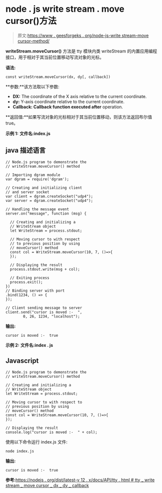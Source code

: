 # node . js write stream . move cursor()方法

> 原文:[https://www . geesforgeks . org/node-js-write stream-move cursor-method/](https://www.geeksforgeeks.org/node-js-writestream-movecursor-method/)

**writeStream.moveCursor()** 方法是 tty 模块内类 writeStream 的内置应用编程接口，用于相对于其当前位置移动写流对象的光标。

**语法:**

```
const writeStream.moveCursor(dx, dy[, callback])
```

**参数:**该方法取以下参数:

*   **DX:** The coordinate of the X axis relative to the current coordinate.
*   **dy:** Y-axis coordinate relative to the current coordinate.
*   **Callback: Callback function executed after** operation.

**返回值:**如果写流对象的光标相对于其当前位置移动，则该方法返回布尔值 true。

**示例 1:** **文件名:index.js**

## java 描述语言

```
// Node.js program to demonstrate the
// writeStream.moveCursor() method

// Importing dgram module
var dgram = require('dgram');

// Creating and initializing client
// and server socket
var client = dgram.createSocket("udp4");
var server = dgram.createSocket("udp4");

// Handling the message event
server.on("message", function (msg) {

  // Creating and initializing a
  // WriteStream object
  let WriteStream = process.stdout;

  // Moving cursor to with respect
  // to previous position by using
  // moveCursor() method
  const col = WriteStream.moveCursor(10, 7, ()=>{
  });

  // Displaying the result
  process.stdout.write(msg + col);

  // Exiting process
  process.exit();
})
// Binding server with port
.bind(1234, () => {
});

// Client sending message to server
client.send("cursor is moved :-  ",
        0, 26, 1234, "localhost");
```

**输出:**

```
cursor is moved :-  true
```

**示例 2:** **文件名:index . js**

## Javascript

```
// Node.js program to demonstrate the
// writeStream.moveCursor() method

// Creating and initializing a
// WriteStream object
let WriteStream = process.stdout;

// Moving cursor to with respect to
// previous position by using
// moveCursor() method
const col = WriteStream.moveCursor(10, 7, ()=>{
});

// Displaying the result
console.log("cursor is moved :-  " + col);
```

使用以下命令运行 index.js 文件:

```
node index.js
```

**输出:**

```
cursor is moved :-  true
```

**参考:**[https://nodejs . org/dist/latest-v 12 . x/docs/API/tty . html # tty _ write stream _ move cursor _ dx _ dy _ callback](https://nodejs.org/dist/latest-v12.x/docs/api/tty.html#tty_writestream_movecursor_dx_dy_callback)